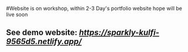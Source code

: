 #Website is on workshop, within 2-3 Day's portfolio website hope will be live soon
## See demo website:  *https://sparkly-kulfi-9565d5.netlify.app/*

